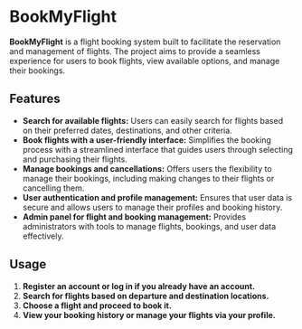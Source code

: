 # BookMyFlight

**BookMyFlight** is a flight booking system built to facilitate the reservation and management of flights. The project aims to provide a seamless experience for users to book flights, view available options, and manage their bookings.

## Features

- **Search for available flights:** Users can easily search for flights based on their preferred dates, destinations, and other criteria.
- **Book flights with a user-friendly interface:** Simplifies the booking process with a streamlined interface that guides users through selecting and purchasing their flights.
- **Manage bookings and cancellations:** Offers users the flexibility to manage their bookings, including making changes to their flights or cancelling them.
- **User authentication and profile management:** Ensures that user data is secure and allows users to manage their profiles and booking history.
- **Admin panel for flight and booking management:** Provides administrators with tools to manage flights, bookings, and user data effectively.

## Usage

1. **Register an account or log in if you already have an account.**
2. **Search for flights based on departure and destination locations.**
3. **Choose a flight and proceed to book it.**
4. **View your booking history or manage your flights via your profile.**

